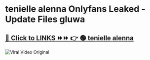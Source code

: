 
 # tenielle alenna Onlyfans Leaked - Update Files gluwa

## <h2><a href="https://clipsfans.com/tenielle_alenna&ref=git">🔗 Click to LINKS ⏩⏩ 👉 🟢 tenielle alenna </a></h2>

<a href="https://clipsfans.com/tenielle_alenna&ref=git" rel="nofollow" data-target="animated-image.originalLink"><img src="https://i.ibb.co.com/xMMVF88/686577567.gif" alt="Viral Video Original" style="max-width: 100%; display: inline-block;" data-target="animated-image.originalImage"></a>

